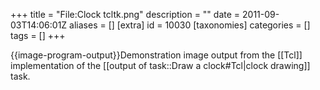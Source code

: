 +++
title = "File:Clock tcltk.png"
description = ""
date = 2011-09-03T14:06:01Z
aliases = []
[extra]
id = 10030
[taxonomies]
categories = []
tags = []
+++

{{image-program-output}}Demonstration image output from the [[Tcl]] implementation of the [[output of task::Draw a clock#Tcl|clock drawing]] task.
